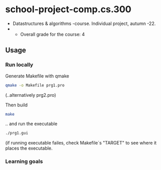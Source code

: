 # school-project-comp.cs.300
- Datastructures & algorithms -course. Individual project, autumn -22.
- - Overall grade for the course: 4
## Usage

### Run locally
Generate Makefile with qmake
```sh
qmake -o Makefile prg1.pro
```
(..alternatively prg2.pro)  

Then build
```sh
make
```
.. and run the executable
```sh
./prg1.gui
```
(if running executable failes, check Makefile´s "TARGET" to see where it places the executable.



### Learning goals
